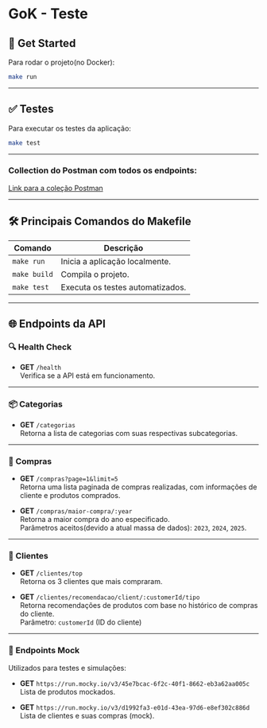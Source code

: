 # GoK - Teste

## 🐳 Get Started

Para rodar o projeto(no Docker):
```bash
make run
```

---

## ✅ Testes

Para executar os testes da aplicação:
```bash
make test
```

---

### Collection do Postman com todos os endpoints:
  [Link para a coleção Postman](https://github.com/rogerrafael7/gok-test.git/tree/master/docs/gok-collection-teste.json)

---

## 🛠️ Principais Comandos do Makefile

| Comando         | Descrição                                                                 |
|-----------------|---------------------------------------------------------------------------|
| `make run`      | Inicia a aplicação localmente.                                            |
| `make build`    | Compila o projeto.                                                        |
| `make test`     | Executa os testes automatizados.                                          |

---

## 🌐 Endpoints da API

### 🔍 Health Check
- **GET** `/health`  
  Verifica se a API está em funcionamento.

---

### 📦 Categorias
- **GET** `/categorias`  
  Retorna a lista de categorias com suas respectivas subcategorias.

---

### 🛒 Compras

- **GET** `/compras?page=1&limit=5`  
  Retorna uma lista paginada de compras realizadas, com informações de cliente e produtos comprados.

- **GET** `/compras/maior-compra/:year`  
  Retorna a maior compra do ano especificado.  
  Parâmetros aceitos(devido a atual massa de dados): `2023`, `2024`, `2025`.

---

### 👤 Clientes

- **GET** `/clientes/top`  
  Retorna os 3 clientes que mais compraram.

- **GET** `/clientes/recomendacao/client/:customerId/tipo`  
  Retorna recomendações de produtos com base no histórico de compras do cliente.  
  Parâmetro: `customerId` (ID do cliente)

---

### 🧪 Endpoints Mock

Utilizados para testes e simulações:

- **GET** `https://run.mocky.io/v3/45e7bcac-6f2c-40f1-8662-eb3a62aa005c`  
  Lista de produtos mockados.

- **GET** `https://run.mocky.io/v3/d1992fa3-e01d-43ea-97d6-e8ef302c886d`  
  Lista de clientes e suas compras (mock).
